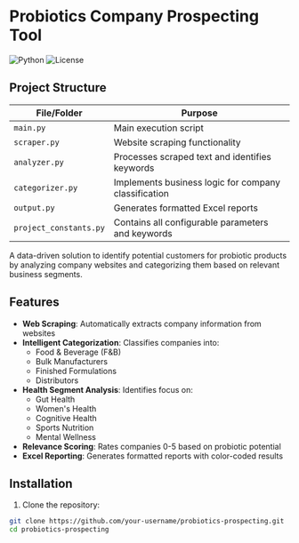 # Probiotics Company Prospecting Tool

![Python](https://img.shields.io/badge/python-3.8%2B-blue)
![License](https://img.shields.io/badge/license-MIT-green)

## Project Structure

| File/Folder            | Purpose |
|------------------------|---------|
| `main.py`              | Main execution script |
| `scraper.py`           | Website scraping functionality |
| `analyzer.py`          | Processes scraped text and identifies keywords |
| `categorizer.py`       | Implements business logic for company classification |
| `output.py`            | Generates formatted Excel reports |
| `project_constants.py` | Contains all configurable parameters and keywords |




A data-driven solution to identify potential customers for probiotic products by analyzing company websites and categorizing them based on relevant business segments.

## Features

- **Web Scraping**: Automatically extracts company information from websites
- **Intelligent Categorization**: Classifies companies into:
  - Food & Beverage (F&B)
  - Bulk Manufacturers
  - Finished Formulations
  - Distributors
- **Health Segment Analysis**: Identifies focus on:
  - Gut Health
  - Women's Health  
  - Cognitive Health
  - Sports Nutrition
  - Mental Wellness
- **Relevance Scoring**: Rates companies 0-5 based on probiotic potential
- **Excel Reporting**: Generates formatted reports with color-coded results

## Installation

1. Clone the repository:
```bash
git clone https://github.com/your-username/probiotics-prospecting.git
cd probiotics-prospecting
